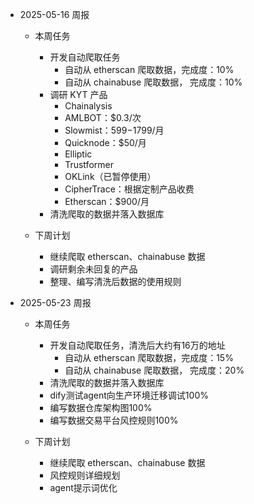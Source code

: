 * 2025-05-16 周报
  
  * 本周任务
    
    - 开发自动爬取任务
      - 自动从 etherscan 爬取数据，完成度：10%
      - 自动从 chainabuse 爬取数据， 完成度：10%
    - 调研 KYT 产品
        - Chainalysis
        - AMLBOT：$0.3/次
        - Slowmist：$599-$1799/月
        - Quicknode：$50/月
        - Elliptic
        - Trustformer
        - OKLink（已暂停使用）
        - CipherTrace：根据定制产品收费
        - Etherscan：$900/月
    - 清洗爬取的数据并落入数据库

  * 下周计划
  
    - 继续爬取 etherscan、chainabuse 数据
    - 调研剩余未回复的产品
    - 整理、编写清洗后数据的使用规则

* 2025-05-23 周报
  
  * 本周任务
    
    - 开发自动爬取任务，清洗后大约有16万的地址
      - 自动从 etherscan 爬取数据，完成度：15%
      - 自动从 chainabuse 爬取数据， 完成度：20%
    - 清洗爬取的数据并落入数据库
    - dify测试agent向生产环境迁移调试100%
    - 编写数据仓库架构图100%
    - 编写数据交易平台风控规则100%

  * 下周计划
  
    - 继续爬取 etherscan、chainabuse 数据
    - 风控规则详细规划
    - agent提示词优化

